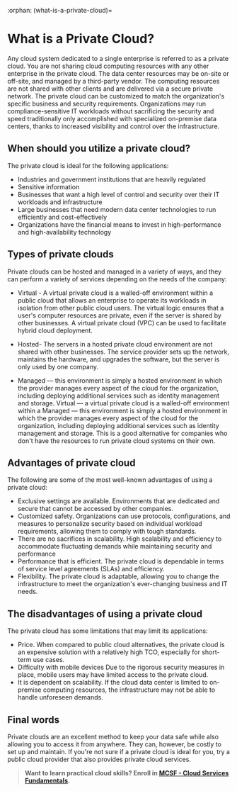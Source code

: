 :orphan:
(what-is-a-private-cloud)=

# What is a Private Cloud?

Any cloud system dedicated to a single enterprise is referred to as a private cloud. You are not sharing cloud computing resources with any other enterprise in the private cloud. The data center resources may be on-site or off-site, and managed by a third-party vendor. The computing resources are not shared with other clients and are delivered via a secure private network. The private cloud can be customized to match the organization's specific business and security requirements. Organizations may run compliance-sensitive IT workloads without sacrificing the security and speed traditionally only accomplished with specialized on-premise data centers, thanks to increased visibility and control over the infrastructure.

## When should you utilize a private cloud?

The private cloud is ideal for the following applications:

- Industries and government institutions that are heavily regulated
- Sensitive information
- Businesses that want a high level of control and security over their IT workloads and infrastructure
- Large businesses that need modern data center technologies to run efficiently and cost-effectively
- Organizations have the financial means to invest in high-performance and high-availability technology

## Types of private clouds

Private clouds can be hosted and managed in a variety of ways, and they can perform a variety of services depending on the needs of the company:

- Virtual - A virtual private cloud is a walled-off environment within a public cloud that allows an enterprise to operate its workloads in isolation from other public cloud users. The virtual logic ensures that a user's computer resources are private, even if the server is shared by other businesses. A virtual private cloud (VPC) can be used to facilitate hybrid cloud deployment.

- Hosted- The servers in a hosted private cloud environment are not shared with other businesses. The service provider sets up the network, maintains the hardware, and upgrades the software, but the server is only used by one company.

- Managed — this environment is simply a hosted environment in which the provider manages every aspect of the cloud for the organization, including deploying additional services such as identity management and storage. Virtual — a virtual private cloud is a walled-off environment within a Managed — this environment is simply a hosted environment in which the provider manages every aspect of the cloud for the organization, including deploying additional services such as identity management and storage. This is a good alternative for companies who don't have the resources to run private cloud systems on their own.

## Advantages of private cloud

The following are some of the most well-known advantages of using a private cloud:

- Exclusive settings are available. Environments that are dedicated and secure that cannot be accessed by other companies.
- Customized safety. Organizations can use protocols, configurations, and measures to personalize security based on individual workload requirements, allowing them to comply with tough standards.
- There are no sacrifices in scalability. High scalability and efficiency to accommodate fluctuating demands while maintaining security and performance
- Performance that is efficient. The private cloud is dependable in terms of service level agreements (SLAs) and efficiency.
- Flexibility. The private cloud is adaptable, allowing you to change the infrastructure to meet the organization's ever-changing business and IT needs.

## The disadvantages of using a private cloud

The private cloud has some limitations that may limit its applications:

- Price. When compared to public cloud alternatives, the private cloud is an expensive solution with a relatively high TCO, especially for short-term use cases.
- Difficulty with mobile devices Due to the rigorous security measures in place, mobile users may have limited access to the private cloud.
- It is dependent on scalability. If the cloud data center is limited to on-premise computing resources, the infrastructure may not be able to handle unforeseen demands.

## Final words

Private clouds are an excellent method to keep your data safe while also allowing you to access it from anywhere. They can, however, be costly to set up and maintain. If you're not sure if a private cloud is ideal for you, try a public cloud provider that also provides private cloud services.

> **Want to learn practical cloud skills? Enroll in [MCSF - Cloud Services Fundamentals](https://www.mosse-institute.com/certifications/mcsf-cloud-services-fundamentals.html).**
